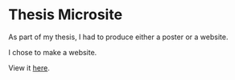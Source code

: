 # Thesis Microsite

As part of my thesis, I had to produce either a poster or a website.

I chose to make a website.

View it [here](https://liwenyip.github.io/adhoc/).